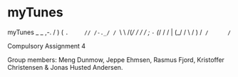 # myTunes
myTunes
                         _
        _        ,-.    / )
       ( `.     // /-._/ /
        `\ \   /(_/ / / /
          ; `-`  (_/ / /
          |       (_/ /
          \          /
           )       /`
          /      /`


Compulsory Assignment 4

Group members:
Meng Dunmow, Jeppe Ehmsen, Rasmus Fjord,  Kristoffer Christensen & Jonas Husted Andersen.

